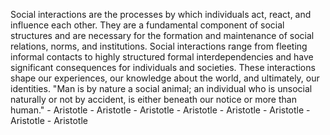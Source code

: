 
Social interactions are the processes by which individuals act, react, and influence each other. They are a fundamental component of social structures and are necessary for the formation and maintenance of social relations, norms, and institutions. Social interactions range from fleeting informal contacts to highly structured formal interdependencies and have significant consequences for individuals and societies. These interactions shape our experiences, our knowledge about the world, and ultimately, our identities. "Man is by nature a social animal; an individual who is unsocial naturally or not by accident, is either beneath our notice or more than human." - Aristotle - Aristotle - Aristotle - Aristotle - Aristotle - Aristotle - Aristotle - Aristotle

